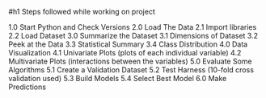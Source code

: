 #h1 Steps followed while working on project


1.0 Start Python and Check Versions
2.0 Load The Data
2.1 Import libraries
2.2 Load Dataset
3.0 Summarize the Dataset
3.1 Dimensions of Dataset
3.2 Peek at the Data
3.3 Statistical Summary
3.4 Class Distribution
4.0 Data Visualization
4.1 Univariate Plots (plots of each individual variable)
4.2 Multivariate Plots (interactions between the variables)
5.0 Evaluate Some Algorithms
5.1 Create a Validation Dataset
5.2 Test Harness (10-fold cross validation used)
5.3 Build Models
5.4 Select Best Model
6.0 Make Predictions
